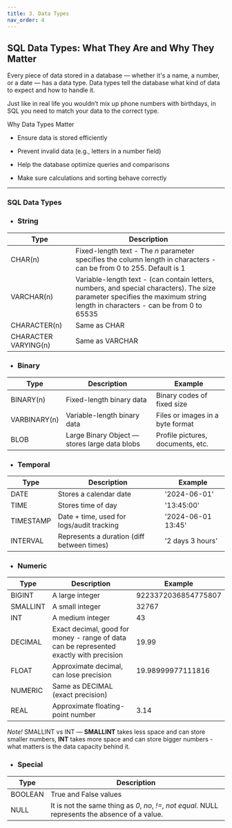 ```yaml
---
title: 3. Data Types
nav_order: 4
---
```


## SQL Data Types: What They Are and Why They Matter

Every piece of data stored in a database — whether it's a name, a number, or a date — has a data type. Data types tell the database what kind of data to expect and how to handle it.

Just like in real life you wouldn’t mix up phone numbers with birthdays, in SQL you need to match your data to the correct type.

Why Data Types Matter

- Ensure data is stored efficiently

- Prevent invalid data (e.g., letters in a number field)

- Help the database optimize queries and comparisons

- Make sure calculations and sorting behave correctly

---
### SQL Data Types
- ### String

| Type | Description |
|------|-------------|
| CHAR(n) | Fixed-length text - The _n_ parameter specifies the column length in characters  - can be from 0 to 255. Default is 1|
| VARCHAR(n) | Variable-length text	-  (can contain letters, numbers, and special characters). The size parameter specifies the maximum string length in characters - can be from 0 to 65535|
| CHARACTER(n) | Same as CHAR | 
| CHARACTER VARYING(n) | Same as VARCHAR |

- ### Binary

| Type | Description | Example |
|------|-------------|---------|
| BINARY(n) | Fixed-length binary data | Binary codes of fixed size |
| VARBINARY(n) | Variable-length binary data | Files or images in a byte format |
| BLOB |Large Binary Object — stores large data blobs | Profile pictures, documents, etc. |


- ### Temporal 

| Type | Description | Example |
|------|-------------|---------|
| DATE | Stores a calendar date | '2024-06-01' |
| TIME | Stores time of day | '13:45:00' |
|TIMESTAMP | Date + time, used for logs/audit tracking | '2024-06-01 13:45' |	
|INTERVAL | Represents a duration (diff between times) | '2 days 3 hours' |

- ### Numeric 

| Type | Description | Example |
|------|-------------|---------|
| BIGINT | A large integer | 9223372036854775807 |
| SMALLINT | A small integer | 32767 |
| INT | A medium integer | 43 |
| DECIMAL | Exact decimal, good for money - range of data can be represented exactly with precision| 19.99 |
| FLOAT | Approximate decimal, can lose precision | 19.98999977111816 |
| NUMERIC | Same as DECIMAL (exact precision) |
| REAL | Approximate floating-point number | 3.14 |

_Note!_ SMALLINT vs INT — __SMALLINT__ takes less space and can store smaller numbers, __INT__ takes more space and can store bigger numbers - what matters is the data capacity behind it.

- ### Special

| Type | Description |
|------|-------------|
| BOOLEAN | True and False values|
| NULL | It is not the same thing as _0_, _no_, _!=_, _not equal_. NULL represents the absence of a value. 
